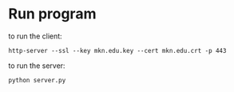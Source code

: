 # Run program

to run the client:
```
http-server --ssl --key mkn.edu.key --cert mkn.edu.crt -p 443
```
to run the server:
```
python server.py
```
